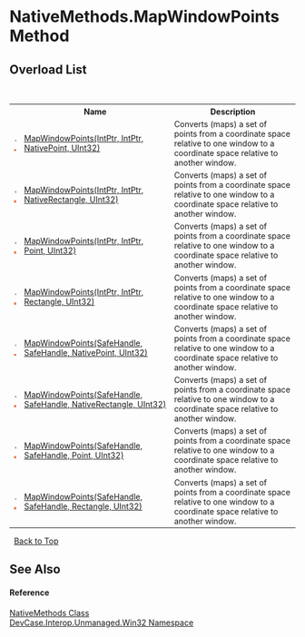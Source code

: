 # NativeMethods.MapWindowPoints Method 
 


## Overload List
&nbsp;<table><tr><th></th><th>Name</th><th>Description</th></tr><tr><td>![Public method](media/pubmethod.gif "Public method")![Static member](media/static.gif "Static member")</td><td><a href="M_DevCase_Interop_Unmanaged_Win32_NativeMethods_MapWindowPoints">MapWindowPoints(IntPtr, IntPtr, NativePoint, UInt32)</a></td><td>
Converts (maps) a set of points from a coordinate space relative to one window to a coordinate space relative to another window.</td></tr><tr><td>![Public method](media/pubmethod.gif "Public method")![Static member](media/static.gif "Static member")</td><td><a href="M_DevCase_Interop_Unmanaged_Win32_NativeMethods_MapWindowPoints_1">MapWindowPoints(IntPtr, IntPtr, NativeRectangle, UInt32)</a></td><td>
Converts (maps) a set of points from a coordinate space relative to one window to a coordinate space relative to another window.</td></tr><tr><td>![Public method](media/pubmethod.gif "Public method")![Static member](media/static.gif "Static member")</td><td><a href="M_DevCase_Interop_Unmanaged_Win32_NativeMethods_MapWindowPoints_2">MapWindowPoints(IntPtr, IntPtr, Point, UInt32)</a></td><td>
Converts (maps) a set of points from a coordinate space relative to one window to a coordinate space relative to another window.</td></tr><tr><td>![Public method](media/pubmethod.gif "Public method")![Static member](media/static.gif "Static member")</td><td><a href="M_DevCase_Interop_Unmanaged_Win32_NativeMethods_MapWindowPoints_3">MapWindowPoints(IntPtr, IntPtr, Rectangle, UInt32)</a></td><td>
Converts (maps) a set of points from a coordinate space relative to one window to a coordinate space relative to another window.</td></tr><tr><td>![Public method](media/pubmethod.gif "Public method")![Static member](media/static.gif "Static member")</td><td><a href="M_DevCase_Interop_Unmanaged_Win32_NativeMethods_MapWindowPoints_4">MapWindowPoints(SafeHandle, SafeHandle, NativePoint, UInt32)</a></td><td>
Converts (maps) a set of points from a coordinate space relative to one window to a coordinate space relative to another window.</td></tr><tr><td>![Public method](media/pubmethod.gif "Public method")![Static member](media/static.gif "Static member")</td><td><a href="M_DevCase_Interop_Unmanaged_Win32_NativeMethods_MapWindowPoints_5">MapWindowPoints(SafeHandle, SafeHandle, NativeRectangle, UInt32)</a></td><td>
Converts (maps) a set of points from a coordinate space relative to one window to a coordinate space relative to another window.</td></tr><tr><td>![Public method](media/pubmethod.gif "Public method")![Static member](media/static.gif "Static member")</td><td><a href="M_DevCase_Interop_Unmanaged_Win32_NativeMethods_MapWindowPoints_6">MapWindowPoints(SafeHandle, SafeHandle, Point, UInt32)</a></td><td>
Converts (maps) a set of points from a coordinate space relative to one window to a coordinate space relative to another window.</td></tr><tr><td>![Public method](media/pubmethod.gif "Public method")![Static member](media/static.gif "Static member")</td><td><a href="M_DevCase_Interop_Unmanaged_Win32_NativeMethods_MapWindowPoints_7">MapWindowPoints(SafeHandle, SafeHandle, Rectangle, UInt32)</a></td><td>
Converts (maps) a set of points from a coordinate space relative to one window to a coordinate space relative to another window.</td></tr></table>&nbsp;
<a href="#nativemethods.mapwindowpoints-method">Back to Top</a>

## See Also


#### Reference
<a href="T_DevCase_Interop_Unmanaged_Win32_NativeMethods">NativeMethods Class</a><br /><a href="N_DevCase_Interop_Unmanaged_Win32">DevCase.Interop.Unmanaged.Win32 Namespace</a><br />